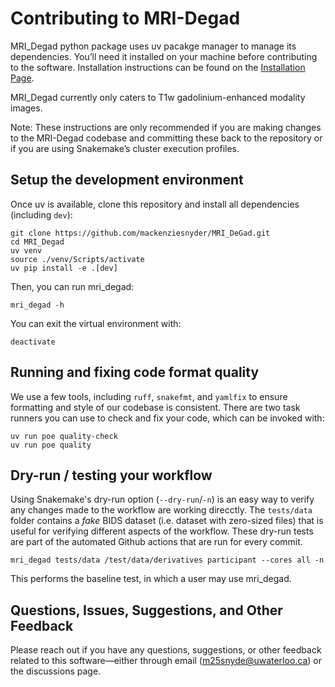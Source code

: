 # Contributing to MRI-Degad

MRI_Degad python package uses uv pacakge manager to manage its dependencies. You’ll need it installed on your machine before contributing to the software. Installation instructions can be found on the 
[Installation Page](../getting_started/installation).

MRI_Degad currently only caters to T1w gadolinium-enhanced modality images.

Note: These instructions are only recommended if you are making changes to the MRI-Degad codebase and committing these back to the repository or if you are using Snakemake’s cluster execution profiles.

## Setup the development environment

Once uv is available, clone this repository and install all dependencies (including `dev`):

```
git clone https://github.com/mackenziesnyder/MRI_DeGad.git
cd MRI_Degad 
uv venv
source ./venv/Scripts/activate
uv pip install -e .[dev]
```

Then, you can run mri_degad:

```
mri_degad -h
```

You can exit the virtual environment with:

```
deactivate
```

## Running and fixing code format quality

We use a few tools, including `ruff`, `snakefmt`, and `yamlfix` to ensure 
formatting and style of our codebase is consistent. There are two task runners 
you can use to check and fix your code, which can be invoked with:

```
uv run poe quality-check
uv run poe quality
```

## Dry-run / testing your workflow

Using Snakemake\'s dry-run option (`--dry-run`/`-n`) is an easy way to verify
any changes made to the workflow are working direcctly. The `tests/data` folder 
contains a _fake_ BIDS dataset (i.e. dataset with zero-sized files) that is 
useful for verifying different aspects of the workflow. These dry-run tests are 
part of the automated Github actions that are run for every commit.

```
mri_degad tests/data /test/data/derivatives participant --cores all -n
```

This performs the baseline test, in which a user
may use mri_degad.

## Questions, Issues, Suggestions, and Other Feedback
Please reach out if you have any questions, suggestions, or other feedback related to this software—either through email (m25snyde@uwaterloo.ca) or the discussions page.